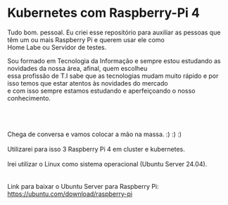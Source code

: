 # Kubernetes com Raspberry-Pi 4


Tudo bom. pessoal. Eu criei esse repositório para auxiliar as pessoas que têm um ou mais Raspberry Pi e querem usar ele como<br> 
Home Labe ou Servidor de testes.<br>

Sou formado em Tecnologia da Informação e sempre estou estudando as novidades da nossa área, afinal, quem escolheu<br> 
essa profissão de T.I sabe que as tecnologias mudam muito rápido e por isso temos que estar atentos às novidades do mercado<br> 
e com isso sempre estamos estudando e aperfeiçoando o nosso conhecimento.<br>
<br>
<br>
<br>

Chega de conversa e vamos colocar a mão na massa. :) :) :)<br>
<br>
Utilizarei para isso 3 Raspberry Pi 4 em cluster e kubernetes.<br>
<br>
Irei utilizar o Linux como sistema operacional (Ubuntu Server 24.04).<br>
<br>
<br>
Link para baixar o Ubuntu Server para Raspberry Pi:<br>
https://ubuntu.com/download/raspberry-pi<br>
<br>
<br>


